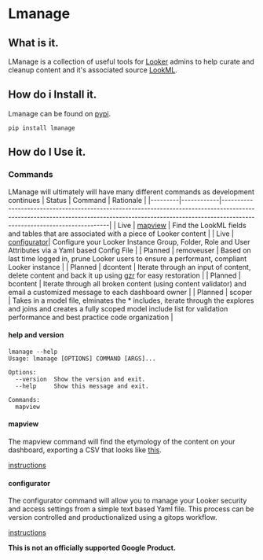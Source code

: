 # Lmanage
## What is it.
LManage is a collection of useful tools for [Looker](https://looker.com/) admins to help curate and cleanup content and it's associated source [LookML](https://docs.looker.com/data-modeling/learning-lookml/what-is-lookml).

## How do i Install it.
Lmanage can be found on [pypi](#).
```
pip install lmanage
```

## How do I Use it.
### Commands
LManage will ultimately will have many different commands as development continues 
| Status  | Command    | Rationale                                                                                                                                                                                            |
|---------|------------|------------------------------------------------------------------------------------------------------------------------------------------------------------------------------------------------------|
| Live    | [mapview](https://github.com/looker-open-source/lmanage/tree/main/instructions/mapview_README.md) | Find the LookML fields and tables that are associated with a piece of Looker content                          |
| Live    | [configurator](https://github.com/looker-open-source/lmanage/tree/main/instructions/configurator_README.md)| Configure your Looker Instance Group, Folder, Role and User Attributes via a Yaml based Config File |
| Planned | removeuser | Based on last time logged in, prune Looker users to ensure a performant, compliant Looker instance                                                                                                   |
| Planned | dcontent   | Iterate through an input of content, delete content and back it up using [gzr](https://github.com/looker-open-source/gzr) for easy restoration                                                                                               |
| Planned | bcontent   | Iterate through all broken content (using content validator) and email a customized message to each dashboard owner                                                                                  |
| Planned | scoper     | Takes in a model file, elminates the * includes, iterate through the explores and joins and creates a fully scoped model include list for validation performance and best practice code organization |

#### help and version
```
lmanage --help
Usage: lmanage [OPTIONS] COMMAND [ARGS]...

Options:
  --version  Show the version and exit.
  --help     Show this message and exit.

Commands:
  mapview
```
#### mapview
The mapview command will find the etymology of the content on your dashboard, exporting a CSV that looks like [this](https://docs.google.com/spreadsheets/d/1TzeJW46ml0uzO9RdLOOLxwtvUWjhmZxoa-xq4pbznV0/edit?resourcekey=0-xbWC87hXYFNgy1As06NncA#gid=900312158).

[instructions](https://github.com/looker-open-source/lmanage/tree/main/instructions/mapview_README.md)

#### configurator
The configurator command will allow you to manage your Looker security and access settings from a simple text based Yaml file. This process can be version controlled and productionalized using a gitops workflow.

[instructions](https://github.com/looker-open-source/lmanage/tree/main/instructions/configurator_README.md)


**This is not an officially supported Google Product.**
